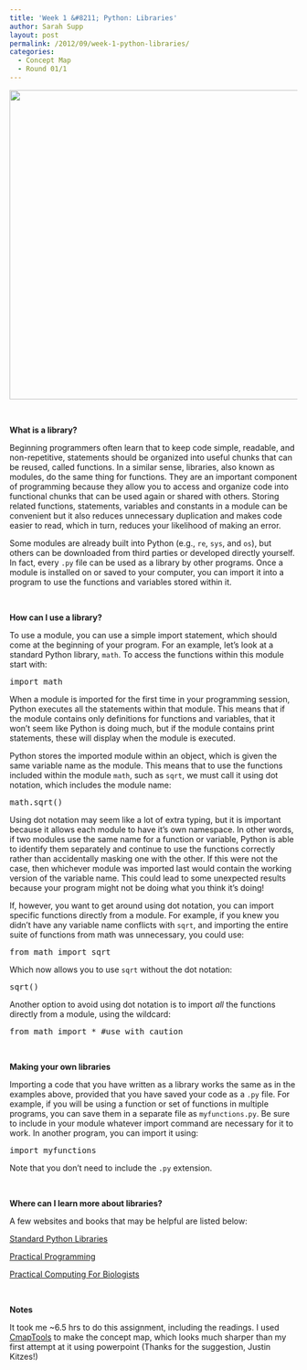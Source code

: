 ```yaml
---
title: 'Week 1 &#8211; Python: Libraries'
author: Sarah Supp
layout: post
permalink: /2012/09/week-1-python-libraries/
categories:
  - Concept Map
  - Round 01/1
---
```

[<img class="aligncenter size-large wp-image-148" src="http://teaching.software-carpentry.org/wp-content/uploads/2012/09/PythonLibrariesCmap-1024x785.jpg" alt="" width="707" height="541" />][1]

&nbsp;

**What is a library?**

Beginning programmers often learn that to keep code simple, readable, and non-repetitive, statements should be organized into useful chunks that can be reused, called functions. In a similar sense, libraries, also known as modules, do the same thing for functions. They are an important component of programming because they allow you to access and organize code into functional chunks that can be used again or shared with others. Storing related functions, statements, variables and constants in a module can be convenient but it also reduces unnecessary duplication and makes code easier to read, which in turn, reduces your likelihood of making an error.

Some modules are already built into Python (e.g., `re`, `sys`, and `os`), but others can be downloaded from third parties or developed directly yourself. In fact, every `.py` file can be used as a library by other programs. Once a module is installed on or saved to your computer, you can import it into a program to use the functions and variables stored within it.

&nbsp;

**How can I use a library?**

To use a module, you can use a simple import statement, which should come at the beginning of your program. For an example, let’s look at a standard Python library, `math`. To access the functions within this module start with:

<pre>import math</pre>

When a module is imported for the first time in your programming session, Python executes all the statements within that module. This means that if the module contains only definitions for functions and variables, that it won’t seem like Python is doing much, but if the module contains print statements, these will display when the module is executed.

Python stores the imported module within an object, which is given the same variable name as the module. This means that to use the functions included within the module `math`, such as `sqrt`, we must call it using dot notation, which includes the module name:

<pre>math.sqrt()</pre>

Using dot notation may seem like a lot of extra typing, but it is important because it allows each module to have it’s own namespace. In other words, if two modules use the same name for a function or variable, Python is able to identify them separately and continue to use the functions correctly rather than accidentally masking one with the other. If this were not the case, then whichever module was imported last would contain the working version of the variable name. This could lead to some unexpected results because your program might not be doing what you think it&#8217;s doing!

If, however, you want to get around using dot notation, you can import specific functions directly from a module. For example, if you knew you didn’t have any variable name conflicts with `sqrt`, and importing the entire suite of functions from math was unnecessary, you could use:

<pre>from math import sqrt</pre>

Which now allows you to use `sqrt` without the dot notation:

<pre>sqrt()</pre>

Another option to avoid using dot notation is to import *all* the functions directly from a module, using the wildcard:

<pre>from math import * #use with caution</pre>

&nbsp;

**Making your own libraries**

Importing a code that you have written as a library works the same as in the examples above, provided that you have saved your code as a `.py` file. For example, if you will be using a function or set of functions in multiple programs, you can save them in a separate file as `myfunctions.py`. Be sure to include in your module whatever import command are necessary for it to work. In another program, you can import it using:

<pre>import myfunctions</pre>

Note that you don&#8217;t need to include the `.py` extension.

&nbsp;

**Where can I learn more about libraries?**

A few websites and books that may be helpful are listed below:

[Standard Python Libraries][2]

[Practical Programming][3]

[Practical Computing For Biologists][4]

&nbsp;

**Notes**

It took me ~6.5 hrs to do this assignment, including the readings. I used [CmapTools][5] to make the concept map, which looks much sharper than my first attempt at it using powerpoint (Thanks for the suggestion, Justin Kitzes!)

&nbsp;

&nbsp;

&nbsp;

 [1]: http://teaching.software-carpentry.org/wp-content/uploads/2012/09/PythonLibrariesCmap.jpg
 [2]: http://docs.python.org/library/
 [3]: http://www.amazon.com/Practical-Programming-Introduction-Pragmatic-Programmers/dp/1934356271
 [4]: http://www.amazon.com/Practical-Computing-Biologists-Steven-Haddock/dp/0878933913/ref=sr_1_1?s=books&ie=UTF8&qid=1347034556&sr=1-1&keywords=practical+computing+for+biologists
 [5]: http://cmap.ihmc.us